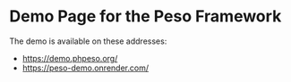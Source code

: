 # Demo Page for the Peso Framework

The demo is available on these addresses:

* https://demo.phpeso.org/
* https://peso-demo.onrender.com/
